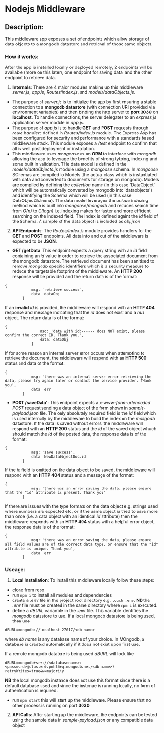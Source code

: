 # Nodejs Middleware

## Description: 

This middleware app exposes a set of endpoints which allow storage of data objects to a mongodb datastore and retrieval of those same objects.

### How it works: 

After the app is installed locally or deployed remotely, 2 endpoints will be available (more on this later), one endpoint for saving data, and the other endpoint to retrieve data.

1. **Internals**: There are 4 major modules making up this middleware *server.js*, *app.js*, *Routes/index.js*, and *models/dataObjects.js*. 
- The purpose of *server.js* is to initialize the app by first ensuring a stable connection to a **mongodb datastore** (with connection URI provided via environment variables) and then binding the http server to **port 3030** on **localhost**. To handle connections, the server delegates to an *express js* application server module in *app.js*.
- The purpose of *app.js* is to handle **GET** and **POST** requests through *route handlers* defined in *Routes/index.js* module. The Express App has been configured for security and performance with a standards based middleware stack. This module exposes a */test* endpoint to confirm that all is well post deployment or installation.
- This middleware uses *mongoose* as an **ORM** to interface with *mongodb* allowing the app to leverage the benefits of strong tytping, indexing and some built in validation. THe data model is defined in the *models/dataObjects.js* module using a *mongoose* schema. In *mongoose* SChemas are compiled to Models (the actual class which is instantiated with data and converted to documents for storage on mongodb). Models are compiled by defining the *collection* name (in this case 'DataObject' which will be automatically converted by mongodb into 'dataobjects') and identifying the Schema which will be used (in this case DataObjectSchema). The data model leverages the *unique* indexing method which is built into *mongoose*/*mongodb* and reduces search time from *O(n)* to *O(logn)* i.e. indexing makes for faster and more efficient searching on the indexed field. The index is defined againt the *id* field of the Schema. A sample of the data object is included as *obj.json*

2. **API Endpoints**: The *Routes/index.js* module provides handlers for the **GET** and **POST** endpoints. All data into and out of the middleware is expected to be **JSON**.
- **GET /getData**: This endpoint expects a query string with an *id* field containing an *id* value in order to retrieve the associated document from the mongodb datastore. The retrieved document has been sanitised to remove *mongodb* specific identifiers which is a security measure to reduce the targetable footprint of the middleware. An **HTTP 200** response will be provided and the return data is of the format:

>
```
{
            msg: 'retrieve success',
            data: dataObj
        }
```
>

If an **invalid** *id* is provided, the middleware will respond with an **HTTP 404** response and message indicating that the *id* does not exist and a *null* object. The return data is of the format:

>
```
{
                msg: 'data with id:------ does NOT exist, please confirm the correct ID. Thank you.',
                data: dataObj
            }
```
>

If for some reason an internal server error occurs when attempting to retrieve the document, the middleware will respond with an **HTTP 500** status and data of the format:

>
```
{
            msg: 'there was an internal server error retrieving the data, please try again later or contact the service provider. THank you',
            data: err
        }
```

>

- **POST /saveData'**: This endpoint expects a *x-www-form-urlencoded* *POST* request sending a data object of the form shown in *sample-payload.json* file. The only absolutely required field is the *id* field which is used internally by the middleware to build the index on the *mongodb* datastore. If the data is saved without errors, the middleware will respond with an **HTTP 200** status and the *id* of the saved object whuch should match the *id* of the posted data, the response data is of the format:

>
```
{
            msg: 'save success',
            data: NewDataObjectDoc.id
        }
```

>

If the *id* field is omitted on the data object to be saved, the middleware will respond with an **HTTP 404** status and a message of the format:

>
```
{
            msg: 'there was an error saving the data, please ensure that the "id" attribute is present. Thank you'
        }
```

>

If there are issues with the type formats on the data object e.g. strings used where numbers are expected etc, or if the same object is tried to save more than once (i.e. a data object with an identical *id* attribute) then the middleware responds with an **HTTP 404** status with a helpful error object, the response data is of the format: 

>
```
{
            msg: 'there was an error saving the data, please ensure all field values are of the correct data type, or ensure that the "id" attribute is unique. Thank you',
            data: err
        }
```
>

### Useage:

1. **Local Installation**: To install this middleware locally follow these steps:
- clone from repo
- run `npm i` to install all modules and dependencies
- create a *.env* file in the project root directory e.g. `touch .env`. **NB** the *.env* file must be created in the same directory where `npm i` is executed.
- define a *dBURL* varianble in the *.env* file. This variable identifies the *mongodb* datastore to use. If a local mongodb datastore is being used, then use 

>
```dBURL=mongodb://localhost:27017/<db name>```

>

where *db name* is any database name of your choice. In MOngodb, a database is created automatically if it does not exist upon first use.

 If a remote mongodb datatore is being used *dBURL* will look like 
 
 >
 ```dBURL=mongodb+srv://<databasename>:<password>@cluster0.pnhl5eq.mongodb.net/<db name>?retryWrites=true&w=majority```
 >
 
 **NB** the local mongodb instance does not use this format since there is a default database used and since the instcnae is running locally, no form of authentication is required.
- run `npm start` this will start up the middleware. Please ensure that no other process is running on port **3030**
2. **API Calls**: After starting up the middleware, the endpoints can be tested using the sample data in *sample-payload.json* or any compatible data object